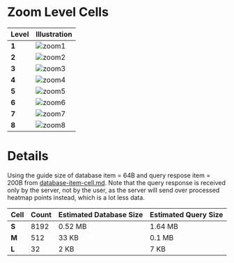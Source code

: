 # Zoom Level Cells

| Level | Illustration                                                 |
| ----- | ------------------------------------------------------------ |
| **1** | ![zoom1](C:\Users\ergeo\Projects\safety-heatmap\_main\docs\img\zoom-level-regions\zoom1.png) |
| **2** | ![zoom2](C:\Users\ergeo\Projects\safety-heatmap\_main\docs\img\zoom-level-regions\zoom2.png) |
| **3** | ![zoom3](C:\Users\ergeo\Projects\safety-heatmap\_main\docs\img\zoom-level-regions\zoom3.png) |
| **4** | ![zoom4](C:\Users\ergeo\Projects\safety-heatmap\_main\docs\img\zoom-level-regions\zoom4.png) |
| **5** | ![zoom5](C:\Users\ergeo\Projects\safety-heatmap\_main\docs\img\zoom-level-regions\zoom5.png) |
| **6** | ![zoom6](C:\Users\ergeo\Projects\safety-heatmap\_main\docs\img\zoom-level-regions\zoom6.png) |
| **7** | ![zoom7](C:\Users\ergeo\Projects\safety-heatmap\_main\docs\img\zoom-level-regions\zoom7.png) |
| **8** | ![zoom8](C:\Users\ergeo\Projects\safety-heatmap\_main\docs\img\zoom-level-regions\zoom8.png) |

# Details

Using the guide size of database item = 64B and query respose item = 200B from [database-item-cell.md](database-item-cell.md).
Note that the query response is received only by the server, not by the user, as the server will send over processed heatmap points instead, which is a lot less data.

| Cell  | Count | Estimated Database Size | Estimated Query Size |
| ----- | ----- | ----------------------- | -------------------- |
| **S** | 8192  | 0.52 MB                 | 1.64 MB              |
| **M** | 512   | 33 KB                   | 0.1 MB               |
| **L** | 32    | 2 KB                    | 7 KB                 |

